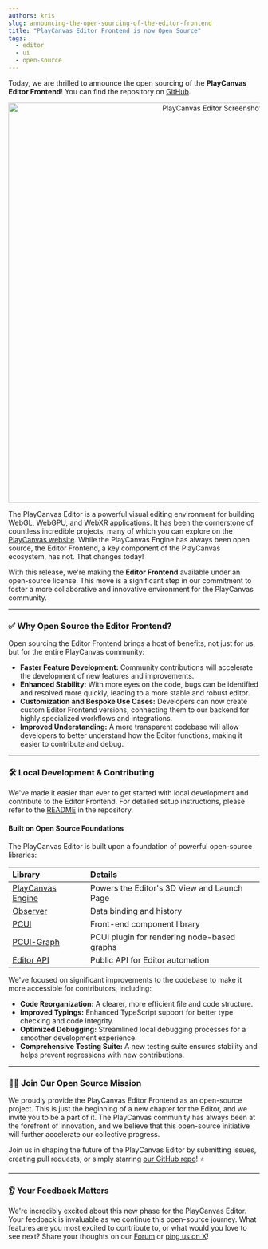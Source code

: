 ```yaml
---
authors: kris
slug: announcing-the-open-sourcing-of-the-editor-frontend
title: "PlayCanvas Editor Frontend is now Open Source"
tags:
  - editor
  - ui
  - open-source
---
```


Today, we are thrilled to announce the open sourcing of the **PlayCanvas Editor Frontend**! You can find the repository on [GitHub](https://github.com/playcanvas/editor-ui).

<div align="center">
    <img width="800" src="https://raw.githubusercontent.com/playcanvas/editor/refs/heads/main/images/editor.png" alt="PlayCanvas Editor Screenshot"/>
</div>

<!-- truncate -->

The PlayCanvas Editor is a powerful visual editing environment for building WebGL, WebGPU, and WebXR applications. It has been the cornerstone of countless incredible projects, many of which you can explore on the [PlayCanvas website](https://playcanvas.com/explore). While the PlayCanvas Engine has always been open source, the Editor Frontend, a key component of the PlayCanvas ecosystem, has not. That changes today!

With this release, we're making the **Editor Frontend** available under an open-source license. This move is a significant step in our commitment to foster a more collaborative and innovative environment for the PlayCanvas community.

---

### ✅ Why Open Source the Editor Frontend?

Open sourcing the Editor Frontend brings a host of benefits, not just for us, but for the entire PlayCanvas community:

* **Faster Feature Development:** Community contributions will accelerate the development of new features and improvements.
* **Enhanced Stability:** With more eyes on the code, bugs can be identified and resolved more quickly, leading to a more stable and robust editor.
* **Customization and Bespoke Use Cases:** Developers can now create custom Editor Frontend versions, connecting them to our backend for highly specialized workflows and integrations.
* **Improved Understanding:** A more transparent codebase will allow developers to better understand how the Editor functions, making it easier to contribute and debug.

---

### 🛠️ Local Development & Contributing

We've made it easier than ever to get started with local development and contribute to the Editor Frontend. For detailed setup instructions, please refer to the [README](https://github.com/playcanvas/editor/blob/main/README.md) in the repository.

#### Built on Open Source Foundations

The PlayCanvas Editor is built upon a foundation of powerful open-source libraries:

| Library                                                       | Details                                     |
| :------------------------------------------------------------ | :------------------------------------------ |
| [PlayCanvas Engine](https://github.com/playcanvas/engine)     | Powers the Editor's 3D View and Launch Page |
| [Observer](https://github.com/playcanvas/playcanvas-observer) | Data binding and history                    |
| [PCUI](https://github.com/playcanvas/pcui)                    | Front-end component library                 |
| [PCUI-Graph](https://github.com/playcanvas/pcui-graph)        | PCUI plugin for rendering node-based graphs |
| [Editor API](https://github.com/playcanvas/editor-api)        | Public API for Editor automation            |

We've focused on significant improvements to the codebase to make it more accessible for contributors, including:

* **Code Reorganization:** A clearer, more efficient file and code structure.
* **Improved Typings:** Enhanced TypeScript support for better type checking and code integrity.
* **Optimized Debugging:** Streamlined local debugging processes for a smoother development experience.
* **Comprehensive Testing Suite:** A new testing suite ensures stability and helps prevent regressions with new contributions.

---

### 👨‍💻 Join Our Open Source Mission

We proudly provide the PlayCanvas Editor Frontend as an open-source project. This is just the beginning of a new chapter for the Editor, and we invite you to be a part of it. The PlayCanvas community has always been at the forefront of innovation, and we believe that this open-source initiative will further accelerate our collective progress.

Join us in shaping the future of the PlayCanvas Editor by submitting issues, creating pull requests, or simply starring [our GitHub repo](https://github.com/playcanvas/editor)! ⭐

---

### 👂 Your Feedback Matters

We're incredibly excited about this new phase for the PlayCanvas Editor. Your feedback is invaluable as we continue this open-source journey. What features are you most excited to contribute to, or what would you love to see next? Share your thoughts on our [Forum](https://forum.playcanvas.com) or [ping us on X](https://twitter.com/playcanvas)!
